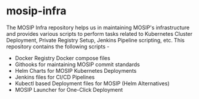 # mosip-infra
The MOSIP Infra repository helps us in maintaining MOSIP's infrastructure and provides various scripts to perform tasks related to Kubernetes Cluster Deployment, Private Registry Setup, Jenkins Pipeline scripting, etc. This repository contains the following scripts -
* Docker Registry Docker compose files
* Githooks for maintaining MOSIP commit standards
* Helm Charts for MOSIP Kubernetes Deployments
* Jenkins files for CI/CD Pipelines
* Kubectl based Deployment files for MOSIP (Helm Alternatives)
* MOSIP Launcher for One-Click Deployment
